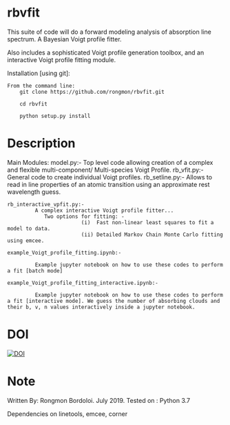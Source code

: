 rbvfit
======


This suite of code will do a forward modeling analysis of absorption line spectrum. A Bayesian Voigt profile fitter.

Also includes a sophisticated Voigt profile generation toolbox, and an interactive Voigt profile fitting module.

Installation [using git]:

    From the command line: 
        git clone https://github.com/rongmon/rbvfit.git
        
        cd rbvfit
        
        python setup.py install

Description
===========

Main Modules:
    model.py:-
    		 Top level code allowing creation of a complex and flexible multi-component/ Multi-species Voigt Profile.
    rb_vfit.py:- 
    		 General code to create individual Voigt profiles.
    rb_setline.py:-
    		 Allows to read in line properties of an atomic transition using an approximate rest wavelength guess.

    rb_interactive_vpfit.py:- 
    		 A complex interactive Voigt profile fitter...
    		 	Two options for fitting: -  
    		 				(i)  Fast non-linear least squares to fit a model to data.
    		 				(ii) Detailed Markov Chain Monte Carlo fitting using emcee. 

    example_Voigt_profile_fitting.ipynb:- 

             Example jupyter notebook on how to use these codes to perform a fit [batch mode]

    example_Voigt_profile_fitting_interactive.ipynb:- 

             Example jupyter notebook on how to use these codes to perform a fit [interactive mode]. We guess the number of absorbing clouds and their b, v, n values interactively inside a jupyter notebook.


DOI
====
[![DOI](https://zenodo.org/badge/DOI/10.5281/zenodo.10403231.svg)](https://doi.org/10.5281/zenodo.10403231)



Note
====
Written By: Rongmon Bordoloi.  July 2019.
Tested on : Python 3.7

Dependencies on linetools, emcee, corner


